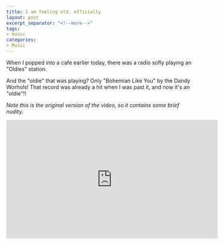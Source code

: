 ```yaml
---
title: I am feeling old, officially
layout: post
excerpt_separator: "<!--more-->"
tags:
- music
categories:
- Music
---
```


When I popped into a cafe earlier today, there was a radio sofly playing an "Oldies" station.<!--more-->

And the "oldie" that was playing? Only "Bohemian Like You" by the Dandy Worhols! That record was already a hit when I was past it, and now it's an "oldie"!!

*Note this is the original version of the video, so it contains some brief nudity.*

<iframe width="560" height="315" src="https://www.youtube.com/embed/Z-GRlWPWRfE" frameborder="0" allow="accelerometer; autoplay; clipboard-write; encrypted-media; gyroscope; picture-in-picture" allowfullscreen></iframe>
